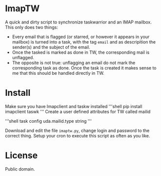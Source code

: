 # ImapTW
A quick and dirty script to synchronize taskwarrior and an IMAP mailbox. This only does two things:
* Every email that is flagged (or starred, or however it appears in your mailbox) is turned into a task, with the tag `email` and as descripition the sender(s) and the subject of the email.
* Once the tasked is marked as done in TW, the corresponding mail is unflagged.
* The opposite is not true: unflagging an email do not mark the corresponding task as done. Once the task is created it makes sense to me that this should be handled directly in TW.

# Install 

Make sure you have Imapclient and taskw installed
'''shell 
pip install imapclient taswk
'''
Create a user defined attributes for TW called mailid

'''shell
task config uda.mailid.type string
'''

Download and edit the file `imaptw.py`, change login and password to the correct thing. Setup your cron to execute this script as often as you like.

# License
Public domain.
